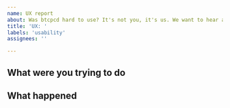 ```yaml
---
name: UX report
about: Was btcpcd hard to use? It's not you, it's us. We want to hear about it.
title: 'UX: '
labels: 'usability'
assignees: ''

---
```


<!-- Did btcpcd not do what you expected?
Was it hard to figure out how to do something?
Could an error message be more helpful?
It's not you, it's us. We want to hear about it. -->

## What were you trying to do

## What happened
